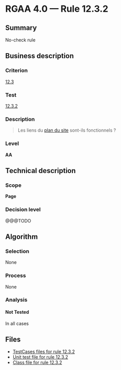 # RGAA 4.0 — Rule 12.3.2

## Summary

No-check rule

## Business description

### Criterion

[12.3](https://www.numerique.gouv.fr/publications/rgaa-accessibilite/methode/criteres/#crit-12-3)

### Test

[12.3.2](https://www.numerique.gouv.fr/publications/rgaa-accessibilite/methode/criteres/#test-12-3-2)

### Description

> Les liens du [plan du site](https://www.numerique.gouv.fr/publications/rgaa-accessibilite/methode/glossaire/#page-plan-du-site) sont-ils fonctionnels ?

### Level

**AA**


## Technical description

### Scope

**Page**

### Decision level

@@@TODO


## Algorithm

### Selection

None

### Process

None

### Analysis

#### Not Tested

In all cases


## Files

- [TestCases files for rule 12.3.2](https://gitlab.com/asqatasun/Asqatasun/-/tree/v5/rules/rules-rgaa4.0/src/test/resources/testcases/rgaa40/Rgaa40Rule120302/)
- [Unit test file for rule 12.3.2](https://gitlab.com/asqatasun/Asqatasun/-/blob/v5/rules/rules-rgaa4.0/src/test/java/org/asqatasun/rules/rgaa40/Rgaa40Rule120302Test.java)
- [Class file for rule 12.3.2](https://gitlab.com/asqatasun/Asqatasun/-/blob/v5/rules/rules-rgaa4.0/src/main/java/org/asqatasun/rules/rgaa40/Rgaa40Rule120302.java)


